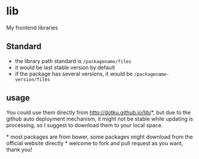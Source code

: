 # lib
My frontend libraries

## Standard
* the library path standard is `/packagename/files`
* it would be last stable version by default
* if the package has several versions, it would be `/packagename-version/files`

## usage
You could use them directly from http://dotku.github.io/lib/*,
but due to the github auto deployment mechanism, 
it might not be stable while updating is processing,
so I suggest to download them to your local space.

\* most packages are from bower, some packages might download 
from the official website directly
\* welcome to fork and pull request as you want, thank you!

